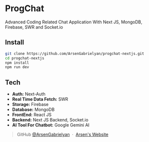 # ProgChat
Advanced Coding Related Chat Application With Next JS, MongoDB, Firebase, SWR and Socket.io

## Install
```bash
git clone https://github.com/ArsenGabrielyan/progchat-nextjs.git
cd progchat-nextjs
npm install
npm run dev
```

## Tech
- **Auth:** Next-Auth
- **Real Time Data Fetch:** SWR
- **Storage:** Firebase
- **Database:** MongoDB
- **FrontEnd:** React JS
- **Backend:** Next JS Backend, Socket.io
- **AI Tool For Chatbot:** Google Gemini AI

> GitHub [@ArsenGabrielyan](https://github.com/ArsenGabrielyan) &nbsp;&middot;&nbsp;
> [Arsen's Website](https://arsen-g.web.app)